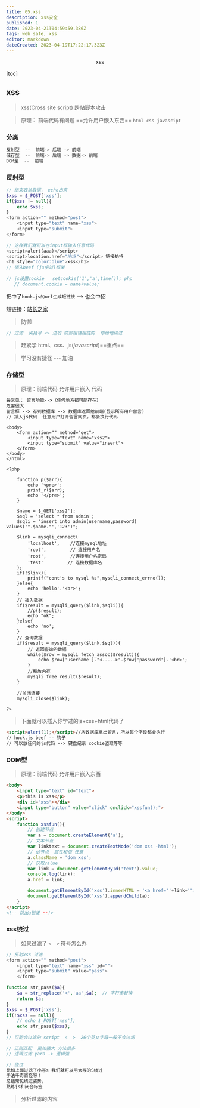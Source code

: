 ```yaml
---
title: 05.xss
description: xss安全
published: 1
date: 2023-04-21T04:59:59.386Z
tags: web safe, xss
editor: markdown
dateCreated: 2023-04-19T17:22:17.323Z
---
```


<center>xss</center>

[toc]

## xss

> xss(Cross site script)  跨站脚本攻击

> 原理： 前端代码有问题 ==允许用户嵌入东西== `html css javascipt`



### 分类

```js
反射型  --  前端-> 后端 -> 前端
储存型  --  前端-> 后端 -> 数据-> 前端
DOM型  --  前端
```



### 反射型

```php
// 结束表单数据， echo出来
$xss = $_POST['xss'];
if($xss != null){
    echo $xss;
}
<form action="" method="post">
    <input type="text" name="xss"> 
    <input type="submit">
</form>

// 这样我们就可以在input框输入任意代码 
<script>alert(aaa)</script>
<script>location.href="地址"</script> 链接劫持
<h1 style="color:blue">xss</h1>
// 插入beef (js学过)框架
    
// js设置cookie   setcookie('1','a',time()); php
   // document.cookie = name+value;
```

把中了`hook.js的url生成短链接` --> 也会中招

短链接：[站长之家](http://tool.chinaz.com/Tools/dwz.aspx)



> 防御

```php
// 过滤  尖括号 <> 进攻 防御相辅相成的  你给他绕过
```

> 赶紧学 html、css、js(*javascript*)==重点==

> 学习没有捷径  --- 加油



### 存储型

> 原理：前端代码 允许用户嵌入 代码

```tex
最常见： 留言功能-->（任何地方都可能存在）
危害很大
留言框 --> 存到数据库 --> 数据库返回给前端(显示所有用户留言)
// 插入js代码  任意用户打开留言网页，都会执行代码
```

```php+HTML
<body>
    <form action="" method="get">
        <input type="text" name="xss2">
        <input type="submit" value="insert">
    </form>
</body>
</html>

<?php

    function p($arr){
        echo '<pre>';
        print_r($arr);
        echo '</pre>';
    }

    $name = $_GET['xss2'];
    $sql = 'select * from admin';
    $sqli = "insert into admin(username,password) values('".$name."','123')";

    $link = mysqli_connect(
        'localhost',    //连接mysql地址
        'root',         // 连接用户名
        'root',         //连接用户名密码
        'test'         // 连接数据库名
    );
    if(!$link){
        printf("cont's to mysql %s",mysqli_connect_errno());
    }else{
        echo 'hello'.'<br>';
    }
    // 插入数据
    if($result = mysqli_query($link,$sqli)){
        //p($result);
        echo "ok";
    }else{
        echo 'no';
    }
    // 查询数据
    if($result = mysqli_query($link,$sql)){
        // 返回查询的数据
        while($row = mysqli_fetch_assoc($result)){
            echo $row['username']."<----->".$row['password'].'<br>';
        }
        //释放内存
        mysqli_free_result($result);
    }

    //关闭连接
    mysqli_close($link);

?>
```

> 下面就可以插入你学过的js+css+html代码了

```html
<script>alert(1);</script>//从数据库拿出留言，所以每个字段都会执行
// hock.js beef -- 钩子
// 可以放任何的js代码 --> 键盘纪录 cookie盗取等等
```



### DOM型

> 原理：前端代码 允许用户嵌入东西

```html
<body>
    <input type="text" id="text">
    <p>this is xss</p>
    <div id="xss"></div>
    <input type="button" value="click" onclick="xssfun();">
</body>
<script>
    function xssfun(){
        // 创建节点
        var a = document.createElement('a');
        // 文本节点
        var linktext = document.createTextNode('dom xss -html');
        // 给节点  属性和值 任意
        a.className = 'dom xss';
        // 获取value
        var link = document.getElementById('text').value;
        console.log(link);
        a.href = link;

        document.getElementById('xss').innerHTML = '<a href="'+link+'">'+linktext.textContent+'</a>';
        document.getElementById('xss').appendChild(a);
    }
</script>
<!-- 跳出a链接 --!>
```



### xss绕过

> 如果过滤了 `<  >` 符号怎么办

```php
// 反射xss 过滤
<form action="" method="post">
    <input type="text" name="xss" id="">
    <input type="submit" value="pass">
    </form>

function str_pass($a){
    $a = str_replace('<','aa',$a);  // 字符串替换
    return $a;
} 
$xss = $_POST['xss'];
if(!$xss == null){
    // echo $_POST['xss'];
    echo str_pass($xss);
}
// 可能会过滤的 script  <  >  26个英文字母一般不会过滤

// 正则匹配  更加强大 方法很多
// 逻辑过滤 yara -> 逻辑强
```

```php
// 绕过
比如上面过滤了小写s 我们就可以用大写的S绕过
手法千奇百怪呀！
总结常见绕过姿势，
熟练js和闭合标签    
```

> 分析过滤的内容





























